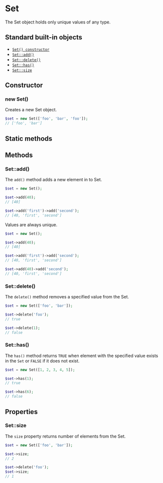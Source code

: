 # Set

The Set object holds only unique values of any type.

## Standard built-in objects

- [`Set() constructor`](#new-set)
- [`Set::add()`](#setadd)
- [`Set::delete()`](#setdelete)
- [`Set::has()`](#sethas)
- [`Set::size`](#setsize)

## Constructor

### new Set()

Creates a new Set object.

```php
$set = new Set(['foo', 'bar', 'foo']);
// ['foo', 'bar']
```

## Static methods

## Methods

### Set::add()

The `add()` method adds a new element in to Set.

```php
$set = new Set();

$set->add(40);
// [40]

$set->add('first')->add('second');
// [40, 'first', 'second']
```

Values are always unique.

```php
$set = new Set();

$set->add(40);
// [40]

$set->add('first')->add('second');
// [40, 'first', 'second']

$set->add(40)->add('second');
// [40, 'first', 'second']
```

### Set::delete()

The `delete()` method removes a specified value from the Set.

```php
$set = new Set(['foo', 'bar']);

$set->delete('foo');
// true

$set->delete(1);
// false
```

### Set::has()

The `has()` method returns `TRUE` when element with the specified value exists in the `Set` or `FALSE` if it does not exist.

```php
$set = new Set([1, 2, 3, 4, 5]);

$set->has(1);
// true

$set->has(6);
// false
```

## Properties

### Set::size

The `size` property returns number of elements from the Set.

```php
$set = new Set(['foo', 'bar']);

$set->size;
// 2

$set->delete('foo');
$set->size;
// 1
```
